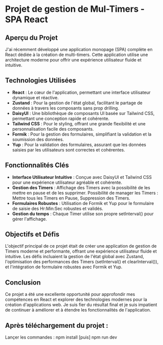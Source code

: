 # Projet de gestion de Mul-Timers - SPA React

## Aperçu du Projet

J'ai récemment développé une application monopage (SPA) complète en React dédiée à la création de multi-timers. Cette application utilise une architecture moderne pour offrir une expérience utilisateur fluide et intuitive.

## Technologies Utilisées

- **React** : Le cœur de l'application, permettant une interface utilisateur dynamique et réactive.
- **Zustand** : Pour la gestion de l'état global, facilitant le partage de données à travers les composants sans prop drilling.
- **DaisyUI** : Une bibliothèque de composants UI basée sur Tailwind CSS, permettant une conception rapide et cohérente.
- **Tailwind CSS** : Pour le styling, offrant une grande flexibilité et une personnalisation facile des composants.
- **Formik** : Pour la gestion des formulaires, simplifiant la validation et la soumission des données.
- **Yup** : Pour la validation des formulaires, assurant que les données saisies par les utilisateurs sont correctes et cohérentes.

## Fonctionnalités Clés

- **Interface Utilisateur Intuitive** : Conçue avec DaisyUI et Tailwind CSS pour une expérience utilisateur agréable et cohérente.
- **Gestion des Timers** : Affichage des Timers avec la possibilité de les mettre en pause et de les supprimer. Possibilité de manager les Timers : Mettre tous les Timers en Pause, Suppression des Timers.
- **Formulaires Robustes** : Utilisation de Formik et Yup pour le formulaire de saisie des Hr:Min:Sec robustes et validés.
- **Gestion du temps** : Chaque Timer utilise son propre setInterval() pour gérer l'affichage.

## Objectifs et Défis

L'objectif principal de ce projet était de créer une application de gestion de Timers moderne et performante, offrant une expérience utilisateur fluide et intuitive. Les défis incluaient la gestion de l'état global avec Zustand, l'optimisation des performances des Timers (setInterval() et clearInterval()), et l'intégration de formulaire robustes avec Formik et Yup.

## Conclusion

Ce projet a été une excellente opportunité pour approfondir mes compétences en React et explorer des technologies modernes pour la création d'applications web. Je suis fier du résultat final et je suis impatient de continuer à améliorer et à étendre les fonctionnalités de l'application.

## Après téléchargement du projet :

Lançer les commandes : npm install
[puis] npm run dev
